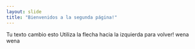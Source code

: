 ```yaml
---
layout: slide
title: "Bienvenidos a la segunda página!"
---
```

Tu texto cambio esto
Utiliza la flecha hacia la izquierda para volver!
wena wena
